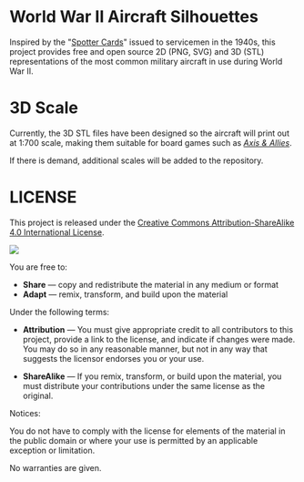 World War II Aircraft Silhouettes
=========
Inspired by the "[Spotter Cards](http://www.ameshistory.org/exhibits/events/aircraft_spotting_cards.htm)" issued to servicemen
in the 1940s, this project provides free and open source 2D (PNG, SVG) and 3D (STL) representations of the most common
military aircraft in use during World War II.

3D Scale
=========
Currently, the 3D STL files have been designed so the aircraft will print out at 1:700 scale, making them suitable for board
games such as *[Axis & Allies](https://en.wikipedia.org/wiki/Axis_%26_Allies)*.

If there is demand, additional scales will be added to the repository.

LICENSE
=========
This project is released under the [Creative Commons Attribution-ShareAlike 4.0 International License](http://creativecommons.org/licenses/by-sa/4.0/).

![](https://i.creativecommons.org/l/by-sa/4.0/88x31.png)

You are free to:

* **Share** — copy and redistribute the material in any medium or format
* **Adapt** — remix, transform, and build upon the material

Under the following terms:

* **Attribution** — You must give appropriate credit to all contributors to this project, provide a link to the license, and indicate if changes were made. You may do so in any reasonable manner, but not in any way that suggests the licensor endorses you or your use.

* **ShareAlike** — If you remix, transform, or build upon the material, you must distribute your contributions under the same license as the original.

Notices:

You do not have to comply with the license for elements of the material in the public domain or where your use is permitted by an applicable exception or limitation.

No warranties are given.
